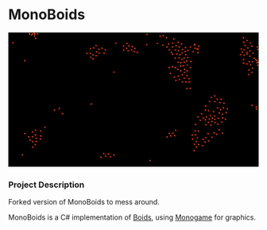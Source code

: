 # MonoBoids
![Game Screenshot](/Images/Boids.png)


### Project Description
Forked version of MonoBoids to mess around. 

MonoBoids is a C# implementation of [Boids](https://en.wikipedia.org/wiki/Boids), using [Monogame](http://www.monogame.net/) for graphics. 

